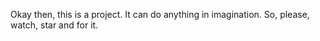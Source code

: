 Okay then, this is a project. It can do anything in imagination. So, please, watch, star and for it.
